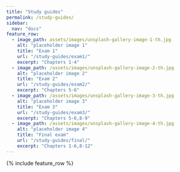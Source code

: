 ```yaml
---
title: "Study guides"
permalink: /study-guides/
sidebar:
  nav: "docs"
feature_row:
  - image_path: assets/images/unsplash-gallery-image-1-th.jpg
    alt: "placeholder image 1"
    title: "Exam 1"
    url: "/study-guides/exam1/"
    excerpt: "Chapters 1-4"
  - image_path: /assets/images/unsplash-gallery-image-2-th.jpg
    alt: "placeholder image 2"
    title: "Exam 2"
    url: "/study-guides/exam2/"
    excerpt: "Chapters 5-6"
  - image_path: /assets/images/unsplash-gallery-image-3-th.jpg
    alt: "placeholder image 3"
    title: "Exam 3"
    url: "/study-guides/exam3/"
    excerpt: "Chapters 5-6,8-9"
  - image_path: /assets/images/unsplash-gallery-image-4-th.jpg
    alt: "placeholder image 4"
    title: "Final exam"
    url: "/study-guides/final/"
    excerpt: "Chapters 1-6,8-12"
---
```


{% include feature_row %}
